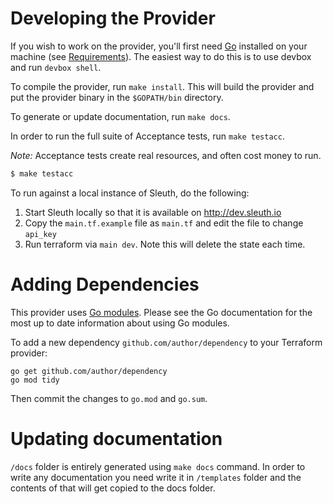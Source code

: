 # Developing the Provider

If you wish to work on the provider, you'll first need [Go](http://www.golang.org) installed on your machine (see [Requirements](../../README.md)).
The easiest way to do this is to use devbox and run `devbox shell`.

To compile the provider, run `make install`. This will build the provider and put the provider binary in the `$GOPATH/bin` directory.

To generate or update documentation, run `make docs`.

In order to run the full suite of Acceptance tests, run `make testacc`.

*Note:* Acceptance tests create real resources, and often cost money to run.

```sh
$ make testacc
```

To run against a local instance of Sleuth, do the following:
1. Start Sleuth locally so that it is available on http://dev.sleuth.io 
2. Copy the `main.tf.example` file as `main.tf` and edit the file to change `api_key`
3. Run terraform via `main dev`. Note this will delete the state each time.

# Adding Dependencies

This provider uses [Go modules](https://github.com/golang/go/wiki/Modules).
Please see the Go documentation for the most up to date information about using Go modules.

To add a new dependency `github.com/author/dependency` to your Terraform provider:

```
go get github.com/author/dependency
go mod tidy
```

Then commit the changes to `go.mod` and `go.sum`.

# Updating documentation

`/docs` folder is entirely generated using `make docs` command.
In order to write any documentation you need write it in `/templates` folder and the contents of that will get copied to the docs folder.
